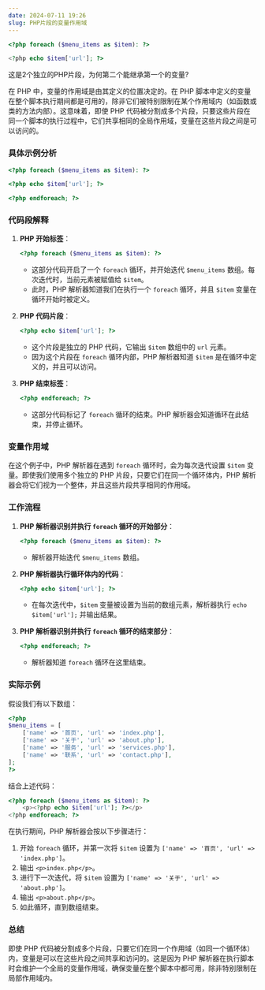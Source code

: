 ```yaml
---
date: 2024-07-11 19:26
slug: PHP片段的变量作用域
---
```




```php
<?php foreach ($menu_items as $item): ?> 

<?php echo $item['url']; ?>
```

这是2个独立的PHP片段，为何第二个能继承第一个的变量?



<!-- truncate -->

在 PHP 中，变量的作用域是由其定义的位置决定的。在 PHP 脚本中定义的变量在整个脚本执行期间都是可用的，除非它们被特别限制在某个作用域内（如函数或类的方法内部）。这意味着，即使 PHP 代码被分割成多个片段，只要这些片段在同一个脚本的执行过程中，它们共享相同的全局作用域，变量在这些片段之间是可以访问的。

### 具体示例分析

```php
<?php foreach ($menu_items as $item): ?>

<?php echo $item['url']; ?>

<?php endforeach; ?>
```

### 代码段解释

1. **PHP 开始标签**：
    ```php
    <?php foreach ($menu_items as $item): ?>
    ```
    - 这部分代码开启了一个 `foreach` 循环，并开始迭代 `$menu_items` 数组。每次迭代时，当前元素被赋值给 `$item`。
    - 此时，PHP 解析器知道我们在执行一个 `foreach` 循环，并且 `$item` 变量在循环开始时被定义。

2. **PHP 代码片段**：
    ```php
    <?php echo $item['url']; ?>
    ```
    - 这个片段是独立的 PHP 代码，它输出 `$item` 数组中的 `url` 元素。
    - 因为这个片段在 `foreach` 循环内部，PHP 解析器知道 `$item` 是在循环中定义的，并且可以访问。

3. **PHP 结束标签**：
    ```php
    <?php endforeach; ?>
    ```
    - 这部分代码标记了 `foreach` 循环的结束。PHP 解析器会知道循环在此结束，并停止循环。

### 变量作用域

在这个例子中，PHP 解析器在遇到 `foreach` 循环时，会为每次迭代设置 `$item` 变量。即使我们使用多个独立的 PHP 片段，只要它们在同一个循环体内，PHP 解析器会将它们视为一个整体，并且这些片段共享相同的作用域。

### 工作流程

1. **PHP 解析器识别并执行 `foreach` 循环的开始部分**：
    ```php
    <?php foreach ($menu_items as $item): ?>
    ```
    - 解析器开始迭代 `$menu_items` 数组。

2. **PHP 解析器执行循环体内的代码**：
    ```php
    <?php echo $item['url']; ?>
    ```
    - 在每次迭代中，`$item` 变量被设置为当前的数组元素，解析器执行 `echo $item['url'];` 并输出结果。

3. **PHP 解析器识别并执行 `foreach` 循环的结束部分**：
    ```php
    <?php endforeach; ?>
    ```
    - 解析器知道 `foreach` 循环在这里结束。

### 实际示例

假设我们有以下数组：

```php
<?php
$menu_items = [
    ['name' => '首页', 'url' => 'index.php'],
    ['name' => '关于', 'url' => 'about.php'],
    ['name' => '服务', 'url' => 'services.php'],
    ['name' => '联系', 'url' => 'contact.php'],
];
?>
```

结合上述代码：

```php
<?php foreach ($menu_items as $item): ?>
    <p><?php echo $item['url']; ?></p>
<?php endforeach; ?>
```

在执行期间，PHP 解析器会按以下步骤进行：

1. 开始 `foreach` 循环，并第一次将 `$item` 设置为 `['name' => '首页', 'url' => 'index.php']`。
2. 输出 `<p>index.php</p>`。
3. 进行下一次迭代，将 `$item` 设置为 `['name' => '关于', 'url' => 'about.php']`。
4. 输出 `<p>about.php</p>`。
5. 如此循环，直到数组结束。

### 总结

即使 PHP 代码被分割成多个片段，只要它们在同一个作用域（如同一个循环体）内，变量是可以在这些片段之间共享和访问的。这是因为 PHP 解析器在执行脚本时会维护一个全局的变量作用域，确保变量在整个脚本中都可用，除非特别限制在局部作用域内。
